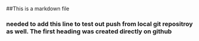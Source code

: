 ##This is a markdown file
### needed to add this line to test out push from local git repositroy as well. The first heading was created directly on github
